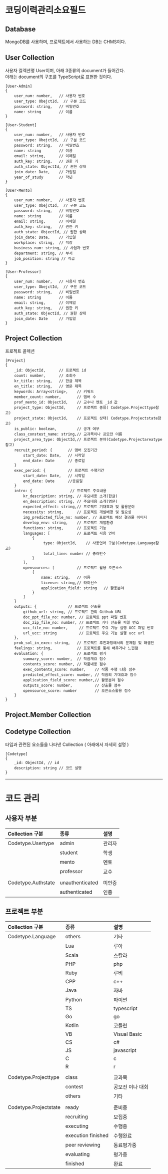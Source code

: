 # 코딩이력관리소요필드

## Database
MongoDB를 사용하며, 프로젝트에서 사용하는 DB는 CHMS이다.

## User Collection
사용자 컬렉션명 User이며, 아래 3종류의 document가 들어간다.<br>
아래는 document의 구조를 TypeScript로 표현한 것이다.
```
[User-Admin]
{
    user_num: number,   // 사용자 번호
    user_type: ObejctId,  // 구분 코드
    password: string,   // 비밀번호
    name: string        // 이름
}

[User-Student]
{
    user_num: number,   // 사용자 번호
    user_type: ObejctId,  // 구분 코드
    password: string,   // 비밀번호
    name: string        // 이름
    email: string,      // 이메일
    auth_key: string,   // 권한 키
    auth_state: ObjectId, // 권한 상태
    join_date: Date,    // 가입일
    year_of_study       // 학년
}

[User-Mento]
{
    user_num: number,   // 사용자 번호
    user_type: ObejctId,  // 구분 코드
    password: string,   // 비밀번호
    name: string        // 이름
    email: string,      // 이메일
    auth_key: string,   // 권한 키
    auth_state: ObjectId, // 권한 상태
    join_date: Date,    // 가입일
    workplace: string,  // 직장
    business_num: string, // 사업자 번호
    department: string, // 부서
    job_position: string // 직급
}

[User-Professor]
{
    user_num: number,   // 사용자 번호
    user_type: ObejctId,  // 구분 코드
    password: string,   // 비밀번호
    name: string        // 이름
    email: string,      // 이메일
    auth_key: string,   // 권한 키
    auth_state: ObjectId, // 권한 상태
    join_date: Date     // 가입일
}
```

## Project Collection
프로젝트 콜렉션
```
[Project]
{
    _id: ObjectId,      // 프로젝트 id
    count: number,      // 조회수
    kr_title: string,   // 한글 제목
    en_title: string,   // 영문 제목
    keywords: Array<string>,    // 키워드
    member_count: number,       // 맴버 수
    prof_mento_id: ObjectId,    // 교수나 멘토 _id 값
    project_type: ObjectId,     // 프로젝트 종류( Codetype.Projecttype참고) 
    project_state: ObjectId,    // 프로젝트 상태( Codetype.Projectstate참고)
    is_public: boolean,         // 공개 여부
    class_constest_name: string,// 교과목이나 공모전 이름
    project_area_type: ObjectId,// 프로젝트 분야(Codetype.Projectareatype참고)
    recruit_period: {       // 맴버 모집기간
        start_date: Date,   // 시작일
        end_date: Date      // 종료일
    }
    exec_period: {          // 프로젝트 수행기간
        start_date: Date,   // 시작일
        end_date: Date      //종료일
    }
    intro: {                 // 프로젝트 주요내용
        kr_description: string, // 주요내용 소개(한글) 
        en_description: string, // 주요내용 소개(영문)
        expected_effect: string,// 프로젝트 기대효과 및 활용분야
        necessity: string,      // 프로젝트 개발배경 및 필요성
        img_predicted_file_no: number, // 프로젝트 예상 결과물 이미지
        develop_env: string,    // 프로젝트 개발환경
        functions: string,      // 프로젝트 기능
        languages: [            // 프로젝트 사용 언어
            {
                 type: ObjectId,    // 사용언어 구분(Codetype.Language참고)
                 total_line: number // 총라인수
            }
        ],
        opensources: [          // 프로젝트 활용 오픈소스
            {
                name: string,   // 이름
                license: string,// 라이선스
                application_field: string   // 활용분야
            }
        ]
    }
    outputs: {              // 프로젝트 산출물
        github_url: string, // 프로젝트 관리 Github URL
        doc_ppt_file_no: number, // 프로젝트 ppt 파일 번호
        doc_zip_file_no: number, // 프로젝트 기타 산출물 파일 번호
        ucc_file_no: number,     // 프로젝트 주요 기능 실행 UCC 파일 번호
        url_ucc: string          // 프로젝트 주요 기능 실행 ucc url 
    },
    prob_sol_in_exec: string,   // 프로젝트 추진과정에서의 문제점 및 해결안
    feelings: string,           // 프로젝트를 통해 배우거나 느낀점
    evaluation: {               // 프로젝트 평가
        summary_score: number,  // 작품개요 점수
        contents_score: number, // 작품내용 점수
        exec_contents_score: number,    // 작품 수행 냐용 점수
        predicted_effect_score: number, // 작품의 기대효과 점수
        application_field_score: number,// 활용분야 점수
        outputs_score: number,          // 산출물 점수
        opensource_score: number        // 오픈소스활용 점수
    }
}
```

## Project.Member Collection


## Codetype Collection
타입과 관련된 요소들을 나타낸 Collection
( 아래에서 자세히 설명 )
```
[Codetype]
{
    _id: ObjectId, // id
    description: string // 코드 설명
}
```
---
# 코드 관리

## 사용자 부분
|Collection 구분|종류|설명|
|:---|:---|:---|
|Codetype.Usertype|admin|관리자|
||student|학생|
||mento|멘토|
||professor|교수|
||||
|Codetype.Authstate|unauthenticated|미인증|
||authenticated|인증|

## 프로젝트 부분
|Collection 구분|종류|설명|
|:---|:---|:---|
|Codetype.Language|others|기타|
||Lua|루아|
||Scala|스칼라|
||PHP|php|
||Ruby|루비|
||CPP|c++|
||Java|자바|
||Python|파이썬|
||TS|typescript|
||Go|go|
||Kotlin|코틀린|
||VB|Visual Basic|
||CS|c#|
||JS|javascript|
||C|c|
||R|r|
||||
|Codetype.Projecttype|class|교과목|
||contest|공모전 이나 대회|
||others|기타|
||||
|Codetype.Projectstate|ready|준비중|
||recruiting|모집중|
||executing|수행중|
||execution finished|수행완료|
||peer reviewing|동료평가중|
||evaluating|평가중|
||finished|완료|
